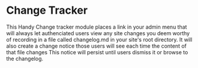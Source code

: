 # Change Tracker

This Handy Change tracker module places a link in your admin menu that will always let authenciated users view 
any site changes you deem worthy of recording in a file called changelog.md in your site's root directory.  It will 
also create a change notice those users will see each time the content of that file changes
This notice will persist until users dismiss it or browse to the changelog.  
